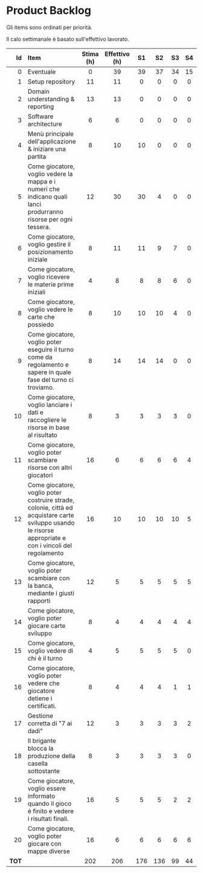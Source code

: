 # Product Backlog

Gli items sono ordinati per priorità.

Il calo settimanale è basato sull'effettivo lavorato.

|      Id | Item                                                                                                                                                     | Stima (h) | Effettivo (h) | S1  | S2  | S3 | S4 | S5 |
|--------:|:---------------------------------------------------------------------------------------------------------------------------------------------------------|:---------:|:-------------:|:---:|:---:|:--:|:--:|:--:|
|       0 | Eventuale                                                                                                                                                |     0     |      39       | 39  | 37  | 34 | 15 | 0  |
|       1 | Setup repository                                                                                                                                         |    11     |      11       |  0  |  0  | 0  | 0  | 0  |
|       2 | Domain understanding & reporting                                                                                                                         |    13     |      13       |  0  |  0  | 0  | 0  | 0  |
|       3 | Software architecture                                                                                                                                    |     6     |       6       |  0  |  0  | 0  | 0  | 0  |
|       4 | Menù principale dell'applicazione & iniziare una partita                                                                                                 |     8     |      10       | 10  |  0  | 0  | 0  | 0  |
|       5 | Come giocatore, voglio vedere la mappa e i numeri che indicano quali lanci produrranno risorse per ogni tessera.                                         |    12     |      30       | 30  |  4  | 0  | 0  | 0  |
|       6 | Come giocatore, voglio gestire il posizionamento iniziale                                                                                                |     8     |      11       | 11  |  9  | 7  | 0  | 0  |
|       7 | Come giocatore, voglio ricevere le materie prime iniziali                                                                                                |     4     |       8       |  8  |  8  | 6  | 0  | 0  |
|       8 | Come giocatore, voglio vedere le carte che possiedo                                                                                                      |     8     |      10       | 10  | 10  | 4  | 0  | 0  |
|       9 | Come giocatore, voglio poter eseguire il turno come da regolamento e sapere in quale fase del turno ci troviamo.                                         |     8     |      14       | 14  | 14  | 0  | 0  | 0  |
|      10 | Come giocatore, voglio lanciare i dati e raccogliere le risorse in base al risultato                                                                     |     8     |       3       |  3  |  3  | 3  | 0  | 0  |
|      11 | Come giocatore, voglio poter scambiare risorse con altri giocatori                                                                                       |    16     |       6       |  6  |  6  | 6  | 4  | 0  |
|      12 | Come giocatore, voglio poter costruire strade, colonie, città ed acquistare carte sviluppo usando le risorse appropriate e con i vincoli del regolamento |    16     |      10       | 10  | 10  | 10 | 5  | 0  |
|      13 | Come giocatore, voglio poter scambiare con la banca, mediante i giusti rapporti                                                                          |    12     |       5       |  5  |  5  | 5  | 5  | 0  |
|      14 | Come giocatore, voglio poter giocare carte sviluppo                                                                                                      |     8     |       4       |  4  |  4  | 4  | 4  | 0  |
|      15 | Come giocatore, voglio vedere di chi è il turno                                                                                                          |     4     |       5       |  5  |  5  | 5  | 0  | 0  |
|      16 | Come giocatore, voglio poter vedere che giocatore detiene i certificati.                                                                                 |     8     |       4       |  4  |  4  | 1  | 1  | 0  |
|      17 | Gestione corretta di "7 ai dadi"                                                                                                                         |    12     |       3       |  3  |  3  | 3  | 2  | 0  |
|      18 | Il brigante blocca la produzione della casella sottostante                                                                                               |     8     |       3       |  3  |  3  | 3  | 0  | 0  |
|      19 | Come giocatore, voglio essere informato quando il gioco è finito e vedere i risultati finali.                                                            |    16     |       5       |  5  |  5  | 2  | 2  | 0  |
|      20 | Come giocatore, voglio poter giocare con mappe diverse                                                                                                   |    16     |       6       |  6  |  6  | 6  | 6  | 0  |
| **TOT** |                                                                                                                                                          |    202    |      206      | 176 | 136 | 99 | 44 | 0  |

